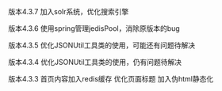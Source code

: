 版本4.3.7
加入solr系统，优化搜索引擎

版本4.3.6
使用spring管理jedisPool，消除原版本的bug

版本4.3.5
优化JSONUtil工具类的使用，可能还有问题待解决

版本4.3.4
优化JSONUtil工具类的使用，仍有问题待解决

版本4.3.3
首页内容加入redis缓存
优化页面标题
加入伪html静态化